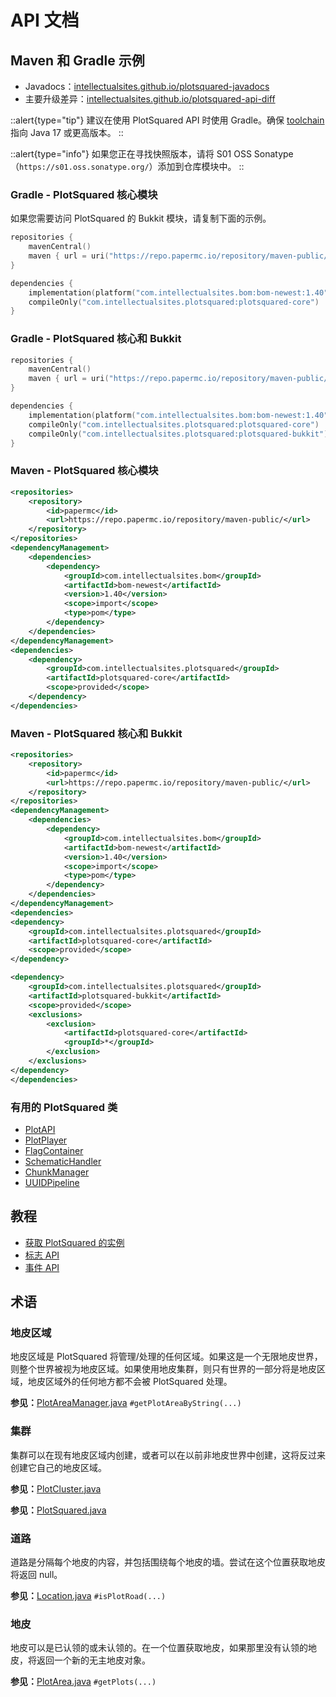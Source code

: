 # API 文档

## Maven 和 Gradle 示例

* Javadocs：[intellectualsites.github.io/plotsquared-javadocs](https://intellectualsites.github.io/plotsquared-javadocs)
* 主要升级差异：[intellectualsites.github.io/plotsquared-api-diff](https://intellectualsites.github.io/plotsquared-diff/)

::alert{type="tip"}
建议在使用 PlotSquared API 时使用 Gradle。确保 [toolchain](https://docs.gradle.org/current/userguide/toolchains.html) 指向 Java 17 或更高版本。
::

::alert{type="info"}
如果您正在寻找快照版本，请将 S01 OSS Sonatype（`https://s01.oss.sonatype.org/`）添加到仓库模块中。
::

### Gradle - PlotSquared 核心模块

如果您需要访问 PlotSquared 的 Bukkit 模块，请复制下面的示例。

```kotlin
repositories {
    mavenCentral()
    maven { url = uri("https://repo.papermc.io/repository/maven-public/") }
}

dependencies {
    implementation(platform("com.intellectualsites.bom:bom-newest:1.40"))
    compileOnly("com.intellectualsites.plotsquared:plotsquared-core")
}
```

### Gradle - PlotSquared 核心和 Bukkit

```kotlin
repositories {
    mavenCentral()
    maven { url = uri("https://repo.papermc.io/repository/maven-public/") }
}

dependencies {
    implementation(platform("com.intellectualsites.bom:bom-newest:1.40"))
    compileOnly("com.intellectualsites.plotsquared:plotsquared-core")
    compileOnly("com.intellectualsites.plotsquared:plotsquared-bukkit") { isTransitive = false }
}
```

### Maven - PlotSquared 核心模块

```xml
<repositories>
    <repository>
        <id>papermc</id>
        <url>https://repo.papermc.io/repository/maven-public/</url>
    </repository>
</repositories>
<dependencyManagement>
    <dependencies>
        <dependency>
            <groupId>com.intellectualsites.bom</groupId>
            <artifactId>bom-newest</artifactId>
            <version>1.40</version>
            <scope>import</scope>
            <type>pom</type>
        </dependency>
    </dependencies>
</dependencyManagement>
<dependencies>
    <dependency>
        <groupId>com.intellectualsites.plotsquared</groupId>
        <artifactId>plotsquared-core</artifactId>
        <scope>provided</scope>
    </dependency>
</dependencies>
```

### Maven - PlotSquared 核心和 Bukkit

```xml
<repositories>
    <repository>
        <id>papermc</id>
        <url>https://repo.papermc.io/repository/maven-public/</url>
    </repository>
</repositories>
<dependencyManagement>
    <dependencies>
        <dependency>
            <groupId>com.intellectualsites.bom</groupId>
            <artifactId>bom-newest</artifactId>
            <version>1.40</version>
            <scope>import</scope>
            <type>pom</type>
        </dependency>
    </dependencies>
</dependencyManagement>
<dependencies>
<dependency>
    <groupId>com.intellectualsites.plotsquared</groupId>
    <artifactId>plotsquared-core</artifactId>
    <scope>provided</scope>
</dependency>

<dependency>
    <groupId>com.intellectualsites.plotsquared</groupId>
    <artifactId>plotsquared-bukkit</artifactId>
    <scope>provided</scope>
    <exclusions>
        <exclusion>
            <artifactId>plotsquared-core</artifactId>
            <groupId>*</groupId>
        </exclusion>
    </exclusions>
</dependency>
</dependencies>
```

### 有用的 PlotSquared 类

* [PlotAPI](https://github.com/IntellectualSites/PlotSquared/blob/v6/Core/src/main/java/com/plotsquared/core/PlotAPI.java)
* [PlotPlayer](https://github.com/IntellectualSites/PlotSquared/blob/v6/Core/src/main/java/com/plotsquared/core/player/PlotPlayer.java)
* [FlagContainer](https://github.com/IntellectualSites/PlotSquared/blob/v6/Core/src/main/java/com/plotsquared/core/plot/flag/FlagContainer.java)
* [SchematicHandler](https://github.com/IntellectualSites/PlotSquared/blob/v6/Core/src/main/java/com/plotsquared/core/util/SchematicHandler.java)
* [ChunkManager](https://github.com/IntellectualSites/PlotSquared/blob/v6/Core/src/main/java/com/plotsquared/core/util/ChunkManager.java)
* [UUIDPipeline](https://github.com/IntellectualSites/PlotSquared/blob/v6/Core/src/main/java/com/plotsquared/core/uuid/UUIDPipeline.java)

## 教程

* [获取 PlotSquared 的实例](event-api.md#getting-an-instance)
* [标志 API](flag-api.md)
* [事件 API](event-api.md)

## 术语

### 地皮区域

地皮区域是 PlotSquared 将管理/处理的任何区域。如果这是一个无限地皮世界，则整个世界被视为地皮区域。如果使用地皮集群，则只有世界的一部分将是地皮区域，地皮区域外的任何地方都不会被 PlotSquared 处理。

**参见：**[PlotAreaManager.java](https://github.com/IntellectualSites/PlotSquared/blob/v6/Core/src/main/java/com/plotsquared/core/plot/world/PlotAreaManager.java) `#getPlotAreaByString(...)`

### 集群

集群可以在现有地皮区域内创建，或者可以在以前非地皮世界中创建，这将反过来创建它自己的地皮区域。

**参见：**[PlotCluster.java](https://github.com/IntellectualSites/PlotSquared/blob/v6/Core/src/main/java/com/plotsquared/core/plot/PlotCluster.java)

**参见：**[PlotSquared.java](https://github.com/IntellectualSites/PlotSquared/blob/v6/Core/src/main/java/com/plotsquared/core/PlotSquared.java)

### 道路

道路是分隔每个地皮的内容，并包括围绕每个地皮的墙。尝试在这个位置获取地皮将返回 null。

**参见：**[Location.java](https://github.com/IntellectualSites/PlotSquared/blob/v6/Core/src/main/java/com/plotsquared/core/location/Location.java) `#isPlotRoad(...)`

### 地皮

地皮可以是已认领的或未认领的。在一个位置获取地皮，如果那里没有认领的地皮，将返回一个新的无主地皮对象。

**参见：**[PlotArea.java](https://github.com/IntellectualSites/PlotSquared/blob/v6/Core/src/main/java/com/plotsquared/core/plot/PlotArea.java)  `#getPlots(...)`